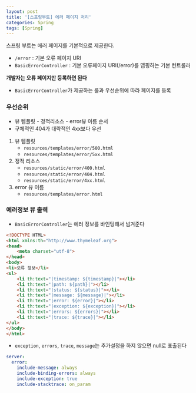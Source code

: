 ```yaml
---
layout: post
title: '[스프링부트] 에러 페이지 처리'
categories: Spring
tags: [Spring]
---
```

스프링 부트는 에러 페이지를 기본적으로 제공한다.  
- `/error` : 기본 오류 페이지 URI
- `BasicErrorController` : 기본 오류페이지 URI(/error)를 맵핑하는 기본 컨트롤러

**개발자는 오류 페이지만 등록하면 된다**
- `BasicErrorController`가 제공하는 룰과 우선순위에 따라 페이지를 등록

### 우선순위 
- 뷰 템플릿 - 정적리소스 - error뷰 이름 순서
- 구체적인 404가 대략적인 4xx보다 우선

1. 뷰 템플릿
   - `resources/templates/error/500.html` 
   - `resources/templates/error/5xx.html` 
2. 정적 리소스
   -  `resources/static/error/400.html`
   -  `resources/static/error/404.html`
   -  `resources/static/error/4xx.html`
3. error 뷰 이름
   - `resources/templates/error.html`


### 에러정보 뷰 출력
- `BasicErrorController`는 에러 정보를 바인딩해서 넘겨준다

```html
<!DOCTYPE HTML>
<html xmlns:th="http://www.thymeleaf.org">
<head>
    <meta charset="utf-8">
</head>
<body>
<li>오류 정보</li> 
<ul>
    <li th:text="|timestamp: ${timestamp}|"></li>
    <li th:text="|path: ${path}|"></li>
    <li th:text="|status: ${status}|"></li>
    <li th:text="|message: ${message}|"></li>
    <li th:text="|error: ${error}|"></li>
    <li th:text="|exception: ${exception}|"></li>
    <li th:text="|errors: ${errors}|"></li>
    <li th:text="|trace: ${trace}|"></li>
</ul>
</body>
</html>
```

- `exception`, `errors`, `trace`, `message`는 추가설정을 하지 않으면 null로 표출된다

```yml
server:
  error:
    include-message: always
    include-binding-errors: always
    include-exception: true
    include-stacktrace: on_param
```
